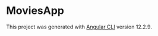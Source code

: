 # MoviesApp

This project was generated with [Angular CLI](https://github.com/angular/angular-cli) version 12.2.9.
